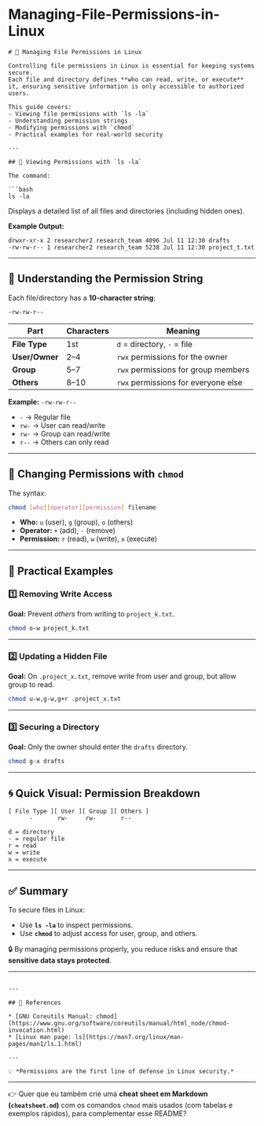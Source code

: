 # Managing-File-Permissions-in-Linux

````
# 🔐 Managing File Permissions in Linux

Controlling file permissions in Linux is essential for keeping systems secure.  
Each file and directory defines **who can read, write, or execute** it, ensuring sensitive information is only accessible to authorized users.  

This guide covers:  
- Viewing file permissions with `ls -la`  
- Understanding permission strings  
- Modifying permissions with `chmod`  
- Practical examples for real-world security  

---

## 👀 Viewing Permissions with `ls -la`

The command:

```bash
ls -la
````

Displays a detailed list of all files and directories (including hidden ones).

**Example Output:**

```
drwxr-xr-x 2 researcher2 research_team 4096 Jul 11 12:30 drafts
-rw-rw-r-- 1 researcher2 research_team 5238 Jul 11 12:30 project_t.txt
```

---

## 📖 Understanding the Permission String

Each file/directory has a **10-character string**:

```
-rw-rw-r--
```

| Part           | Characters | Meaning                             |
| -------------- | ---------- | ----------------------------------- |
| **File Type**  | 1st        | `d` = directory, `-` = file         |
| **User/Owner** | 2–4        | `rwx` permissions for the owner     |
| **Group**      | 5–7        | `rwx` permissions for group members |
| **Others**     | 8–10       | `rwx` permissions for everyone else |

**Example:** `-rw-rw-r--`

* `-` → Regular file
* `rw-` → User can read/write
* `rw-` → Group can read/write
* `r--` → Others can only read

---

## 🔧 Changing Permissions with `chmod`

The syntax:

```bash
chmod [who][operator][permission] filename
```

* **Who:** `u` (user), `g` (group), `o` (others)
* **Operator:** `+` (add), `-` (remove)
* **Permission:** `r` (read), `w` (write), `x` (execute)

---

## 📝 Practical Examples

### 1️⃣ Removing Write Access

**Goal:** Prevent *others* from writing to `project_k.txt`.

```bash
chmod o-w project_k.txt
```

---

### 2️⃣ Updating a Hidden File

**Goal:** On `.project_x.txt`, remove write from user and group, but allow group to read.

```bash
chmod u-w,g-w,g+r .project_x.txt
```

---

### 3️⃣ Securing a Directory

**Goal:** Only the owner should enter the `drafts` directory.

```bash
chmod g-x drafts
```

---

## 🌀 Quick Visual: Permission Breakdown

```
[ File Type ][ User ][ Group ][ Others ]
      -       rw-     rw-       r--

d = directory
- = regular file
r = read
w = write
x = execute
```

---

## ✅ Summary

To secure files in Linux:

* Use **`ls -la`** to inspect permissions.
* Use **`chmod`** to adjust access for user, group, and others.

🔒 By managing permissions properly, you reduce risks and ensure that **sensitive data stays protected**.

---


```

---

## 📖 References

* [GNU Coreutils Manual: chmod](https://www.gnu.org/software/coreutils/manual/html_node/chmod-invocation.html)
* [Linux man page: ls](https://man7.org/linux/man-pages/man1/ls.1.html)

---

💡 *Permissions are the first line of defense in Linux security.*

```

---

👉 Quer que eu também crie uma **cheat sheet em Markdown (`cheatsheet.md`)** com os comandos `chmod` mais usados (com tabelas e exemplos rápidos), para complementar esse README?
```
